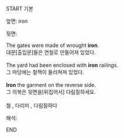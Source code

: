 START
기본

앞면:
iron


뒷면:
<div>The gates were made of wrought <strong>iron</strong>. </div><div><div>대문[출입문]들은 연철로 만들어져 있었다.</div></div><div><br></div><div><div>The yard had been enclosed with <strong>iron</strong> railings. </div><div><div>그 마당에는 철책이 둘러쳐져 있었다.</div></div></div><div><br></div><div><div><strong>Iron</strong> the garment on the reverse side. </div><div><div>그 의복은 뒷면을[뒤집어서] 다림질하세요.</div></div></div><div><br></div><div>철 , 다리미 , 다림질하다</div>


해석:
<!--ID: 1746614454134-->
END